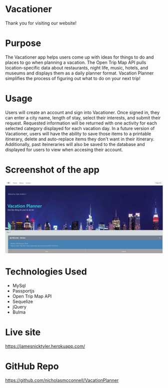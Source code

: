 # Vacationer

Thank you for visiting our website!

# Purpose

The Vacationer app helps users come up with ideas for things to do and places to go when planning a vacation.  The Open Trip Map API pulls location-specific data about restaurants, night life, music, hotels, and museums and displays them as a daily planner format. Vacation Planner simplifies the process of figuring out what to do on your next trip!

# Usage

Users will create an account and sign into Vacationer.  Once signed in, they can enter a city name, length of stay, select their interests, and submit their request. Requested information will be returned with one activity for each selected category displayed for each vacation day.  In a future version of Vacationer, users will have the ability to save those items to a printable itinerary, delete and auto-replace items they don't want in their itinerary. Additionally, past iteineraries will also be saved to the database and displayed for users to view when accesing their account.

# Screenshot of the app

![Screenshot](public/img/screenshot-of-app.png)

# Technologies Used
  * MySql
  * Passportjs
  * Open Trip Map API
  * Sequelize
  * jQuery
  * Bulma

# Live site

https://jamesnicktyler.herokuapp.com/


# GitHub Repo

https://github.com/nicholasmcconnell/VacationPlanner

